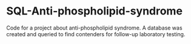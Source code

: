 # SQL-Anti-phospholipid-syndrome
Code for a project about anti-phospholipid syndrome. A database was created and queried to find contenders for follow-up laboratory testing.
